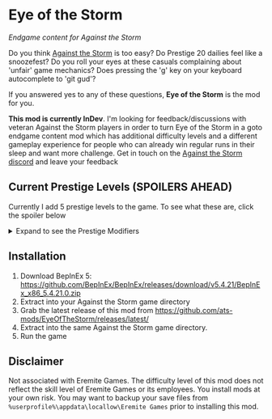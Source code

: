 # Eye of the Storm
*Endgame content for Against the Storm*

Do you think [Against the Storm](https://www.gog.com/game/against_the_storm) is too easy? Do Prestige 20 dailies feel like a snoozefest? Do you roll your eyes at these casuals complaining about 'unfair' game mechanics? Does pressing the 'g' key on your keyboard autocomplete to 'git gud'? 

If you answered yes to any of these questions, **Eye of the Storm** is the mod for you. 

**This mod is currently InDev**. I'm looking for feedback/discussions with veteran Against the Storm players in order to turn Eye of the Storm in a goto endgame content mod which has additional difficulty levels and a different gameplay experience for people who can already win regular runs in their sleep and want more challenge. Get in touch on the [Against the Storm discord](https://discord.com/invite/against-the-storm) and leave your feedback

## Current Prestige Levels (SPOILERS AHEAD)

Currently I add 5 prestige levels to the game. To see what these are, click the spoiler below

<details>
  <summary>Expand to see the Prestige Modifiers</summary>
  
- **Prestige 21**: Trade routes cost an additional +2 provisions
- **Prestige 22**: Buildings demolished refund only 50% of their initial resource costs
- **Prestige 23**: You get only one species' embark bonus, chosen randomly on each species arrival
- **Prestige 24**: The act of calling a trader now costs 10 Amber
- **Prestige 25**: The decadence (= the increase of Resolve thresholds for gaining reputation) increase by 1
  
</details>

## Installation

1. Download BepInEx 5: https://github.com/BepInEx/BepInEx/releases/download/v5.4.21/BepInEx_x86_5.4.21.0.zip
2. Extract into your Against the Storm game directory
3. Grab the latest release of this mod from https://github.com/ats-mods/EyeOfTheStorm/releases/latest/
4. Extract into the same Against the Storm game directory.
5. Run the game

## Disclaimer

Not associated with Eremite Games. The difficulty level of this mod does not reflect the skill level of Eremite Games or its employees. You install mods at your own risk. You may want to backup your save files from `%userprofile%\appdata\locallow\Eremite Games` prior to installing this mod.
